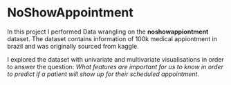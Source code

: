 # NoShowAppointment

In this project I performed Data wrangling on the **noshowappiontment** dataset. The dataset contains information of 100k medical appiontment in brazil and was originally sourced from kaggle.

I explored the dataset with univariate and multivariate visualisations in order to answer the question: _What features are important for us to know in order to predict if a patient will show up for their scheduled appointment_.
